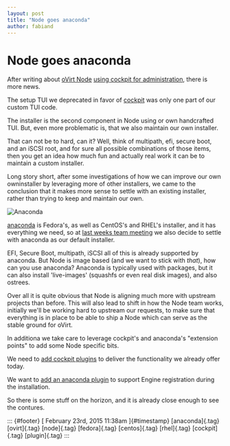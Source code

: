 ```yaml
---
layout: post
title: "Node goes anaconda"
author: fabiand
---
```



Node goes anaconda
==================

After writing about [oVirt Node](http://www.ovirt.org/Node) [using
cockpit for
administration](http://dummdida.tumblr.com/post/111458709540/adding-a-cockpit-to-node),
there is more news.

The setup TUI we deprecated in favor of
[cockpit](http://cockpit-project.org) was only one part of our custom
TUI code.

The installer is the second component in Node using or own handcrafted
TUI. But, even more problematic is, that we also maintain our own
installer.

That can not be to hard, can it? Well, think of multipath, efi, secure
boot, and an iSCSI root, and for sure all possible combinations of those
items, then you get an idea how much fun and actually real work it can
be to maintain a custom installer.

Long story short, after some investigations of how we can improve our
own owninstaller by leveraging more of other installers, we came to the
conclusion that it makes more sense to settle with an existing
installer, rather than trying to keep and maintain our own.

![Anaconda](https://avatars0.githubusercontent.com/u/10549274?v=3&s=200)

[anaconda](https://github.com/rhinstaller/anaconda) is Fedora's, as well
as CentOS's and RHEL's installer, and it has everything we need, so at
[last weeks team
meeting](http://lists.ovirt.org/pipermail/devel/2015-February/009899.html)
we also decide to settle with anaconda as our default installer.

EFI, Secure Boot, multipath, iSCSI all of this is already supported by
anaconda. But Node is image based (and we want to stick with *that*),
how can you use anaconda? Anaconda is typically used with packages, but
it can also install 'live-images' (squashfs or even real disk images),
and also ostrees.

Over all it is quite obvious that Node is aligning much more with
upstream projects than before. This will also lead to shift in how the
Node team works, initially we'll be working hard to upstream our
requests, to make sure that everything is in place to be able to ship a
Node which can serve as the stable ground for oVirt.

In additiona we take care to leverage cockpit's and anaconda's
"extension points" to add some Node specific bits.

We need to [add cockpit
plugins](https://bugzilla.redhat.com/show_bug.cgi?id=1190758) to deliver
the functionality we already offer today.

We want to [add an anaconda
plugin](https://bugzilla.redhat.com/show_bug.cgi?id=1195177) to support
Engine registration during the installation.

So there is some stuff on the horizon, and it is already close enough to
see the contures.

::: {#footer}
[ February 23rd, 2015 11:38am ]{#timestamp} [anaconda]{.tag}
[ovirt]{.tag} [node]{.tag} [fedora]{.tag} [centos]{.tag} [rhel]{.tag}
[cockpit]{.tag} [plugin]{.tag}
:::
